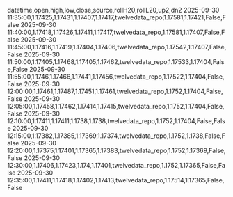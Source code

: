 datetime,open,high,low,close,source,rollH20,rollL20,up2,dn2
2025-09-30 11:35:00,1.17425,1.17431,1.17407,1.17417,twelvedata_repo,1.17581,1.17421,False,False
2025-09-30 11:40:00,1.17418,1.17426,1.17411,1.17417,twelvedata_repo,1.17581,1.17407,False,False
2025-09-30 11:45:00,1.17416,1.17419,1.17404,1.17406,twelvedata_repo,1.17542,1.17407,False,False
2025-09-30 11:50:00,1.17405,1.17468,1.17405,1.17462,twelvedata_repo,1.17533,1.17404,False,False
2025-09-30 11:55:00,1.1746,1.17466,1.17441,1.17456,twelvedata_repo,1.17522,1.17404,False,False
2025-09-30 12:00:00,1.17461,1.17487,1.17451,1.17461,twelvedata_repo,1.1752,1.17404,False,False
2025-09-30 12:05:00,1.17458,1.17462,1.17414,1.17415,twelvedata_repo,1.1752,1.17404,False,False
2025-09-30 12:10:00,1.17411,1.17411,1.1738,1.1738,twelvedata_repo,1.1752,1.17404,False,False
2025-09-30 12:15:00,1.17382,1.17385,1.17369,1.17374,twelvedata_repo,1.1752,1.1738,False,False
2025-09-30 12:20:00,1.17375,1.17401,1.17365,1.17383,twelvedata_repo,1.1752,1.17369,False,False
2025-09-30 12:30:00,1.17406,1.17423,1.174,1.17401,twelvedata_repo,1.1752,1.17365,False,False
2025-09-30 12:35:00,1.17411,1.17418,1.17402,1.17413,twelvedata_repo,1.17514,1.17365,False,False
